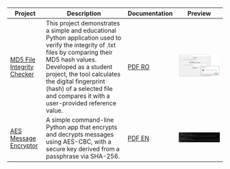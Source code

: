| Project | Description | Documentation | Preview |
|--------|-------------|---------------|---------|
| [MD5 File Integrity Checker](https://github.com/Iustin999/cybersecurity/tree/main/projects/integrity-md5-checker) | This project demonstrates a simple and educational Python application used to verify the integrity of .txt files by comparing their MD5 hash values. Developed as a student project, the tool calculates the digital fingerprint (hash) of a selected file and compares it with a user-provided reference value. | [PDF RO](https://github.com/Iustin999/cybersecurity/blob/main/projects/integrity-md5-checker/MD5-security.pdf) | ![preview](https://github.com/Iustin999/cybersecurity/blob/main/projects/integrity-md5-checker/hashing.png) | 
[AES Message Encryptor](https://github.com/Iustin999/cybersecurity/tree/main/projects/AES%20Message%20Encryptor) | A simple command-line Python app that encrypts and decrypts messages using AES-CBC, with a secure key derived from a passphrase via SHA-256. | [PDF EN](https://github.com/Iustin999/cybersecurity/blob/main/projects/integrity-md5-checker/MD5-security.pdf) | ![preview](https://github.com/Iustin999/cybersecurity/blob/main/projects/AES%20Message%20Encryptor/5.png) | 
